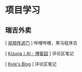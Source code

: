 # 项目学习

## 瑞吉外卖

[ [视频传送门](https://www.bilibili.com/video/BV13a411q753/) ] 哔哩哔哩，黑马程序员

[ [Kizuna丨AI - 博客园](https://www.cnblogs.com/KizunaAI/) ] 评论区笔记

[ [Kyle's Blog](https://cyborg2077.github.io/categories/%E5%AE%9E%E6%88%98%E9%A1%B9%E7%9B%AE/) ] 评论区笔记

